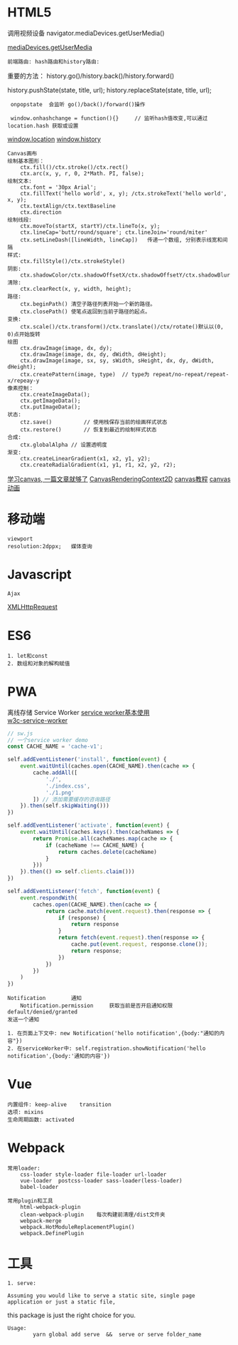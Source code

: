 # HTML5

  调用视频设备 navigator.mediaDevices.getUserMedia()

[mediaDevices.getUserMedia](https://developer.mozilla.org/zh-CN/docs/Web/API/MediaDevices/getUserMedia)

	前端路由: hash路由和history路由:

  重要的方法： history.go()/history.back()/history.forward()

  history.pushState(state, title, url); 
  history.replaceState(state, title, url); 
			
	 onpopstate  会监听 go()/back()/forward()操作

	 window.onhashchange = function(){}     // 监听hash值改变,可以通过location.hash 获取或设置

[window.location](https://developer.mozilla.org/zh-CN/docs/Web/API/Location)
[window.history](https://developer.mozilla.org/zh-CN/docs/Web/API/History_API)

	Canvas画布
	绘制基本图形：
		ctx.fill()/ctx.stroke()/ctx.rect()
		ctx.arc(x, y, r, 0, 2*Math. PI, false); 
	绘制文本:
		ctx.font = '30px Arial'; 	
		ctx.fillText('hello world', x, y); /ctx.strokeText('hello world', x, y); 
		ctx.textAlign/ctx.textBaseline
		ctx.direction
	绘制线段:
		ctx.moveTo(startX, startY)/ctx.lineTo(x, y); 
		ctx.lineCap='butt/round/square'; ctx.lineJoin='round/miter'
		ctx.setLineDash([lineWidth, lineCap])	传递一个数组, 分别表示线宽和间隔
	样式:
		ctx.fillStyle()/ctx.strokeStyle()
	阴影:
		ctx.shadowColor/ctx.shadowOffsetX/ctx.shadowOffsetY/ctx.shadowBlur
	清除:
		ctx.clearRect(x, y, width, height); 
	路径:
		ctx.beginPath()	清空子路径列表开始一个新的路径。
		ctx.closePath()	使笔点返回到当前子路径的起点。
	变换:
		ctx.scale()/ctx.transform()/ctx.translate()/ctx/rotate()默认以(0, 0)点开始旋转
	绘图
		ctx.drawImage(image, dx, dy); 
		ctx.drawImage(image, dx, dy, dWidth, dHeight); 
		ctx.drawImage(image, sx, sy, sWidth, sHeight, dx, dy, dWidth, dHeight); 
		ctx.createPattern(image, type)	// type为 repeat/no-repeat/repeat-x/repeay-y
	像素控制：
		ctx.createImageData(); 	
		ctx.getImageData(); 
		ctx.putImageData(); 
	状态:
		ctz.save()			// 使用栈保存当前的绘画样式状态
		ctx.restore()		// 恢复到最近的绘制样式状态
	合成:
		ctx.globalAlpha	// 设置透明度
	渐变:
		ctx.createLinearGradient(x1, x2, y1, y2); 
		ctx.createRadialGradient(x1, y1, r1, x2, y2, r2); 

[学习canvas, 一篇文章就够了](https://www.runoob.com/w3cnote/html5-canvas-intro.html)
[CanvasRenderingContext2D](https://developer.mozilla.org/zh-CN/docs/Web/API/CanvasRenderingContext2D)
[canvas教程](https://developer.mozilla.org/zh-CN/docs/Web/API/Canvas_API/Tutorial/Basic_usage)
[canvas动画](https://developer.mozilla.org/zh-CN/docs/Web/API/Canvas_API/Tutorial/Basic_animations)

# 移动端

	viewport	
	resolution:2dppx;	媒体查询

# Javascript

	Ajax

[XMLHttpRequest](https://developer.mozilla.org/zh-CN/docs/Web/API/XMLHttpRequest)

# ES6

	1. let和const
	2. 数组和对象的解构赋值

# PWA

  离线存储    Service Worker
[service worker基本使用](https://googlechrome.github.io/samples/service-worker/basic/index.html)     
[w3c-service-worker](https://w3c.github.io/ServiceWorker/#motivations)

``` js
// sw.js
// 一个service worker demo
const CACHE_NAME = 'cache-v1';

self.addEventListener('install', function(event) {
	event.waitUntil(caches.open(CACHE_NAME).then(cache => {
		cache.addAll([
			'./',
			'./index.css',
			'./1.png'
		]) // 添加需要缓存的咨询路径
	}).then(self.skipWaiting()))
})

self.addEventListener('activate', function(event) {
	event.waitUntil(caches.keys().then(cacheNames => {
		return Promise.all(cacheNames.map(cache => {
			if (cacheName !== CACHE_NAME) {
				return caches.delete(cacheName)
			}
		}))
	}).then(() => self.clients.claim()))
})

self.addEventListener('fetch', function(event) {
	event.respondWith(
		caches.open(CACHE_NAME).then(cache => {
			return cache.match(event.request).then(response => {
				if (response) {
					return response
				}
				return fetch(event.request).then(response => {
					cache.put(event.request, response.clone());
					return response;
				})
			})
		})
	)
})
```

	Notification		通知
		Notification.permission		获取当前是否开启通知权限	default/denied/granted
	发送一个通知

	1. 在页面上下文中: new Notification('hello notification',{body:"通知的内容"})
	2. 在serviceWorker中: self.registration.showNotification('hello notification',{body:'通知的内容'})

# Vue
		
	内置组件: keep-alive	transition
	选项: mixins
	生命周期函数: activated

# Webpack
	
	常用loader:
		css-loader style-loader file-loader url-loader 
		vue-loader	postcss-loader sass-loader(less-loader)
		babel-loader	
		
	常用plugin和工具
		html-webpack-plugin
		clean-webpack-plugin	每次构建前清理/dist文件夹
		webpack-merge
		webpack.HotModuleReplacementPlugin()
		webpack.DefinePlugin
		
# 工具

	1. serve: 

	Assuming you would like to serve a static site, single page application or just a static file, 
  this package is just the right choice for you.

	Usage:
			yarn global add serve  &&  serve or serve folder_name
     
        

    

    

    

    

    

    

    

    

    

    

    

    

    

    

    

    

    

    

    

    

    

    

    

    
